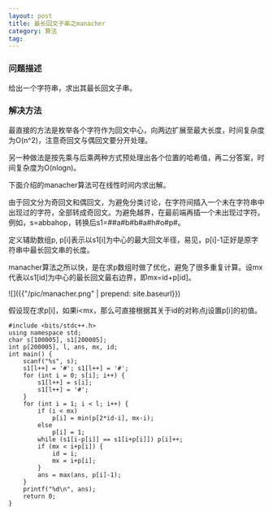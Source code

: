 ```yaml
---
layout: post
title: 最长回文子串之manacher
category: 算法
tag:
---
```


### 问题描述

给出一个字符串，求出其最长回文子串。

### 解决方法

最直接的方法是枚举各个字符作为回文中心，向两边扩展至最大长度，时间复杂度为O(n^2)，注意奇回文与偶回文要分开处理。

另一种做法是按先乘与后乘两种方式预处理出各个位置的哈希值，再二分答案，时间复杂度为O(nlogn)。

下面介绍的manacher算法可在线性时间内求出解。

由于回文分为奇回文和偶回文，为避免分类讨论，在字符间插入一个未在字符串中出现过的字符，全部转成奇回文。为避免越界，在最前端再插一个未出现过字符。例如，s=abbahop，转换后s1=##a#b#b#a#h#o#p#。

定义辅助数组p, p[i]表示以s1[i]为中心的最大回文半径，易见，p[i]-1正好是原字符串中最长回文串的长度。

manacher算法之所以快，是在求p数组时做了优化，避免了很多重复计算。设mx代表以s1[id]为中心的最长回文最右边界，即mx=id+p[id]。

![]({{"/pic/manacher.png" | prepend: site.baseurl}})

假设现在求p[i]，如果i<mx，那么可直接根据其关于id的对称点j设置p[i]的初值。

```
#include <bits/stdc++.h>
using namespace std;
char s[100005], s1[200005];
int p[200005], l, ans, mx, id;
int main() {
    scanf("%s", s);
    s1[l++] = '#'; s1[l++] = '#';
    for (int i = 0; s[i]; i++) {
        s1[l++] = s[i];
        s1[l++] = '#';
    }
    for (int i = 1; i < l; i++) {
        if (i < mx)
            p[i] = min(p[2*id-i], mx-i);
        else
            p[i] = 1;
        while (s1[i-p[i]] == s1[i+p[i]]) p[i]++;
        if (mx < i+p[i]) {
            id = i;
            mx = i+p[i];
        }
        ans = max(ans, p[i]-1);
    }
    printf("%d\n", ans);
    return 0;
}
```
